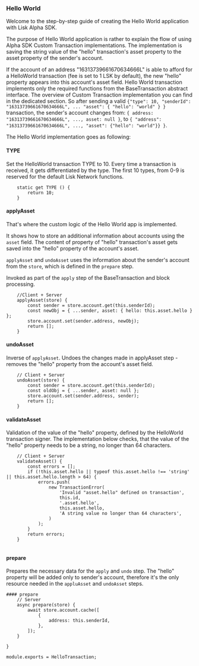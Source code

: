 ### Hello World
Welcome to the step-by-step guide of creating the Hello World application with Lisk Alpha SDK.

The purpose of Hello World application is rather to explain the flow of using Alpha SDK Custom Transaction implementations. 
The implementation is saving the string value of the "hello" transaction's asset property to the asset property of the sender's account.

If the account of an address "16313739661670634666L" is able to afford for a HelloWorld transaction (fee is set to 1 LSK by default), the new "hello" property appears into this account's asset field.
Hello World transaction implements only the required functions from the BaseTransaction abstract interface.
The overview of Custom Transaction implementation you can find in the dedicated section.
So after sending a valid `{"type": 10, "senderId": "16313739661670634666L", ... "asset": { "hello": "world" } }` transaction, the sender's account changes from: `{ address: "16313739661670634666L", ..., asset: null }`, to `{ "address": "16313739661670634666L", ..., "asset": {"hello": "world"}} }`. 

The Hello World implementation goes as following:

#### TYPE

Set the HelloWorld transaction TYPE to 10. Every time a transaction is received, it gets differentiated by the type. The first 10 types, from 0-9 is reserved for the default Lisk Network functions.
```
	static get TYPE () {
		return 10;
	}
```
#### applyAsset

That's where the custom logic of the Hello World app is implemented. 

It shows how to store an additional information about accounts using the `asset` field. The content of property of "hello" transaction's asset gets saved into the "hello" property of the account's asset.

`applyAsset` and `undoAsset` uses the information about the sender's account from the `store`, which is defined in the `prepare` step.

Invoked as part of the `apply` step of the BaseTransaction and block processing.  
```
	//Client + Server
	applyAsset(store) {
		const sender = store.account.get(this.senderId);
		const newObj = { ...sender, asset: { hello: this.asset.hello } };
		store.account.set(sender.address, newObj);
		return [];
	}
```
#### undoAsset
Inverse of `applyAsset`. Undoes the changes made in applyAsset step - removes the "hello" property from the account's asset field.

```
	// Client + Server
	undoAsset(store) {
		const sender = store.account.get(this.senderId);
		const oldObj = { ...sender, asset: null };
		store.account.set(sender.address, sender);
		return [];
	}
```
#### validateAsset
Validation of the value of the "hello" property, defined by the HelloWorld transaction signer. The implementation below checks, that the value of the "hello" property needs to be a string, no longer than 64 characters. 
```
	// Client + Server
	validateAsset() {
		const errors = [];
		if (!this.asset.hello || typeof this.asset.hello !== 'string' || this.asset.hello.length > 64) {
			errors.push(
				new TransactionError(
					'Invalid "asset.hello" defined on transaction',
					this.id,
					'.asset.hello',
					this.asset.hello,
					'A string value no longer than 64 characters',
				)
			);
		}
		return errors;
	}
	
```
#### prepare
Prepares the necessary data for the `apply` and `undo` step.
The "hello" property will be added only to sender's account, therefore it's the only resource needed in the `appluAsset` and `undoAsset` steps. 
```
#### prepare
	// Server
	async prepare(store) {
		await store.account.cache([
			{
				address: this.senderId,
			},
		]);
	}

}

module.exports = HelloTransaction;
```
